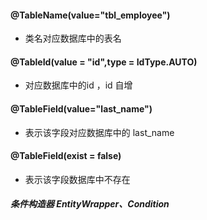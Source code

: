 #### @TableName(value="tbl_employee")
 - 类名对应数据库中的表名
#### @TableId(value = "id",type = IdType.AUTO)
 - 对应数据库中的id ，id 自增
#### @TableField(value="last_name")
 - 表示该字段对应数据库中的 last_name 
#### @TableField(exist = false)
 - 表示该字段数据库中不存在
 
 
 ##### 条件构造器 EntityWrapper、Condition